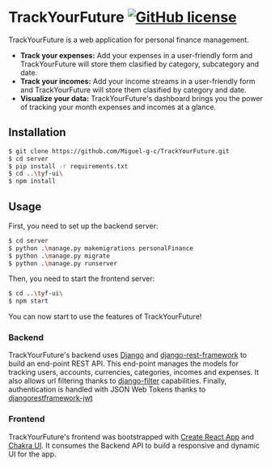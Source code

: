 # TrackYourFuture [![GitHub license](https://img.shields.io/badge/license-MIT-blue.svg)](https://github.com/Miguel-g-c/TrackYourFuture/blob/web50/projects/2020/x/capstone/LICENSE)

TrackYourFuture is a web application for personal finance management.

* **Track your expenses:** Add your expenses in a user-friendly form and TrackYourFuture will store them clasified by category, subcategory and date.
* **Track your incomes:** Add your income streams in a user-friendly form and TrackYourFuture will store them clasified by category and date.
* **Visualize your data:** TrackYourFuture's dashboard brings you the power of tracking your month expenses and incomes at a glance.

## Installation

```sh
$ git clone https://github.com/Miguel-g-c/TrackYourFuture.git
$ cd server
$ pip install -r requirements.txt
$ cd ..\tyf-ui\
$ npm install
```

## Usage

First, you need to set up the backend server:

```sh
$ cd server
$ python .\manage.py makemigrations personalFinance
$ python .\manage.py migrate
$ python .\manage.py runserver
```

Then, you need to start the frontend server:

```sh
$ cd ..\tyf-ui\
$ npm start
```

You can now start to use the features of TrackYourFuture!

### Backend

TrackYourFuture's backend uses [Django](https://www.djangoproject.com/) and [django-rest-framework](https://www.django-rest-framework.org/) to build an end-point REST API. This end-point manages the models for tracking users, accounts, currencies, categories, incomes and expenses. It also allows url filtering thanks to [django-filter](https://django-filter.readthedocs.io/en/stable/) capabilities. Finally, authentication is handled with JSON Web Tokens thanks to [djangorestframework-jwt](https://pypi.org/project/djangorestframework-jwt/)

### Frontend

TrackYourFuture's frontend was bootstrapped with [Create React App](https://github.com/facebook/create-react-app) and [Chakra UI](https://chakra-ui.com/). It consumes the Backend API to build a responsive and dynamic UI for the app. 